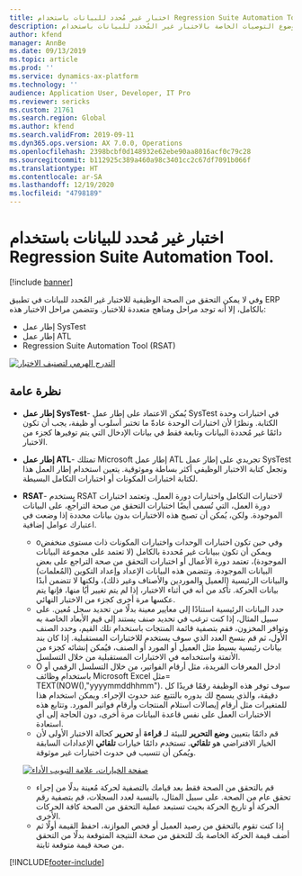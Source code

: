 ```yaml
---
title: اختبار غير مُحدد للبيانات باستخدام Regression Suite Automation Tool.
description: يناقش هذا الموضوع التوصيات الخاصة بالاختبار غير المُحدد للبيانات باستخدام Regression Suite Automation Tool.
author: kfend
manager: AnnBe
ms.date: 09/13/2019
ms.topic: article
ms.prod: ''
ms.service: dynamics-ax-platform
ms.technology: ''
audience: Application User, Developer, IT Pro
ms.reviewer: sericks
ms.custom: 21761
ms.search.region: Global
ms.author: kfend
ms.search.validFrom: 2019-09-11
ms.dyn365.ops.version: AX 7.0.0, Operations
ms.openlocfilehash: 2398bcbf0d148932e62ebe90aa8016acf0c79c28
ms.sourcegitcommit: b112925c389a460a98c3401cc2c67df7091b066f
ms.translationtype: HT
ms.contentlocale: ar-SA
ms.lasthandoff: 12/19/2020
ms.locfileid: "4798189"
---
```

# <a name="data-agnostic-testing-using-the-regression-suite-automation-tool"></a>اختبار غير مُحدد للبيانات باستخدام Regression Suite Automation Tool.

[!include [banner](../includes/banner.md)]

وفي لا يمكن التحقق من الصحة الوظيفية للاختبار غير المُحدد للبيانات في تطبيق ERP بالكامل، إلا أنه توجد مراحل ومناهج متعددة للاختبار. وتتضمن مراحل الاختبار هذه:  

- إطار عمل SysTest
- إطار عمل ATL
- Regression Suite Automation Tool (RSAT)

[![التدرج الهرمي لتصنيف الاختبار](./media/rsat-data-agnostic-testing-01.PNG)](./media/rsat-data-agnostic-testing-01.PNG)

## <a name="overview"></a>نظرة عامة
-   **إطار عمل SysTest**- يُمكن الاعتماد على إطار عمل SysTest في اختبارات وحدة الكتابة. ونظرًا لأن اختبارات الوحدة عادةّ ما تختبر أسلوب أو ظيفة، يجب أن تكون دائمًا غير مُحددة البيانات وتابعة فقط في بيانات الإدخال التي يتم توفيرها كجزء من الاختبار.
-   **إطار عمل ATL**- تمتلك Microsoft إطار عمل ATL تجريدي على إطار عمل SysTest وتجعل كتابة الاختبار الوظيفي أكثر بساطة وموثوقية. يتعين استخدام إطار العمل هذا لكتابة اختبارات المكونات أو اختبارات التكامل البسيطة.
-   **RSAT**- يٍستخدم RSAT لاختبارات التكامل واختبارات دورة العمل. وتعتمد اختبارات دورة العمل، التي تُسمى أيضًا اختبارات التحقق من صحة التراجع، على البيانات الموجودة. ولكن، يُمكن أن تصبح هذه الاختبارات بدون بيانات محددة إذا وضعت في اعتبارك عوامل إضافية. 

    - oوفي حين تكون اختبارات الوحدات واختبارات المكونات ذات مستوى منخفض ويمكن أن تكون ببيانات غير مُحددة بالكامل (لا تعتمد على مجموعة البيانات الموجودة)، تعتمد دورة الأعمال أو اختبارات التحقق من صحة التراجع على بعض البيانات الموجودة. وتتضمن هذه البيانات الإعداد وإعداد التكوين (المُعلمات) والبيانات الرئيسية (العميل والموردين والأصناف وغير ذلك)، ولكنها لا تتضمن أبدًا بيانات الحركة. تأكد من أنه في أثناء الاختبار، إذا لم يتم تغيير أيُا منها، فإنها يتم عكسها مرة أخرى كجزء من الاختبار النهائي.
    - حدد البيانات الرئيسية استنادًا إلى معايير معينة بدلًا من تحديد سجل مُعين. على سبيل المثال، إذا كنت ترغب في تحديد صنف يستند إلى قيم الأبعاد الخاصة به وتوافر المخزون، فقم بتصفية قائمة المنتجات باستخدام تلك القيم، وحدد الصنف الأول، ثم قم بنسخ العدد الذي سوف يستخدم للاختبارات المستقبلية. إذا كان بند بيانات رئيسية بسيط مثل العميل أو المورد أو الصنف، فيُمكن إنشائه كجزء من الأتمتة واستخدامه في الاختبارات المستقبلية من خلال التسلسل. 
    - O ادخل المعرفات الفريدة، مثل أرقام الفواتير، من خلال التسلسل الرقمي أو باستخدام وظائف Microsoft Excel مثل= TEXT(NOW(),"yyyymmddhhmm").  سوف توفر هذه الوظيفة رقمًا فريدًا كل دقيقة، والذي يسمح لك بدوره بالتتبع عند حدوث الإجراء. ويمكن استخدام هذا للمتغيرات مثل أرقام إيصالات استلام المنتجات وأرقام فواتير المورد. وتتابع هذه الاختبارات العمل على نفس قاعدة البيانات مرة أخرى، دون الحاجة إلى أي استعادة.
    - قم دائمًا بتعيين **وضع التحرير** للبيئة لـ **قراءة** أو **تحرير** كحالة الاختبار الأولى لأن الخيار الافتراضي هو **تلقائي**. تستخدم دائمًا خيارات **تلقائي** الإعدادات السابقة ويُمكن أن تتسبب في حدوث اختبارات غير موثوقة. 
 
    [![صفحة الخيارات، علامة التبويب الأداء](./media/rsat-data-agnostic-testing-02.PNG)](./media/rsat-data-agnostic-testing-02.PNG)
 
    - قم بالتحقق من الصحة فقط بعد قيامك بالتصفية لحركة مُعينة بدلًا من إجراء تحقق عام من الصحة. على سبيل المثال، بالنسبة لعدد السجلات، قم بتصفية رقم الحركة أو تاريخ الحركة بحيث تستبعد عملية التحقق من الصحة كافة الحركات الأخرى. 
    - إذا كنت تقوم بالتحقق من رصيد العميل أو فحص الموازنة، احفظ القيمة أولًا ثم أضف قيمة الحركة الخاصة بك للتحقق من صحة النتيجة المتوقعة بدلًا من التحقق من صحة قيمة متوقعة ثابتة. 
 


[!INCLUDE[footer-include](../../../includes/footer-banner.md)]